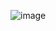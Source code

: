 
![image](https://user-images.githubusercontent.com/88073170/164445362-f094840d-f4ac-4bad-8c75-f6f0c9ae59da.png)
